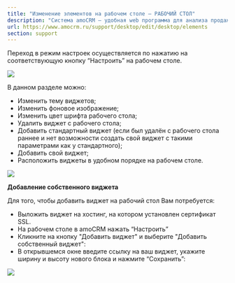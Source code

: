 ```yaml
---
title: "Изменение элементов на рабочем столе — РАБОЧИЙ СТОЛ"
description: "Система amoCRM – удобная web программа для анализа продаж, доступная в режиме online из любой точки мира! Подробности узнавайте по указанным на сайте телефонам в Москве."
url: https://www.amocrm.ru/support/desktop/edit/desktop/elements
section: support
---
```


Переход в режим настроек осуществляется по нажатию на соответствующую кнопку “Настроить” на рабочем столе.

![](/uploads/2024/01/edit_desktop_elements_1.png)

В данном разделе можно:

- Изменить тему виджетов;
- Изменить фоновое изображение;
- Изменить цвет шрифта рабочего стола;
- Удалить виджет с рабочего стола;
- Добавить стандартный виджет (если был удалён с рабочего стола раннее и нет возможности создать свой виджет с такими параметрами как у стандартного);
- Добавить свой виджет;
- Расположить виджеты в удобном порядке на рабочем столе.

![](/uploads/2024/01/edit_desktop_elements_2.png)

**Добавление собственного виджета**

Для того, чтобы добавить виджет на рабочий стол Вам потребуется:

- Выложить виджет на хостинг, на котором установлен сертификат SSL.
- На рабочем столе в amoCRM нажать “Настроить”
- Кликните на кнопку "Добавить виджет" и выберите "Добавить собственный виджет":
- В открывшемся окне введите ссылку на ваш виджет, укажите ширину и высоту нового блока и нажмите “Сохранить”:

![](/uploads/2024/01/edit_desktop_elements_3.png)